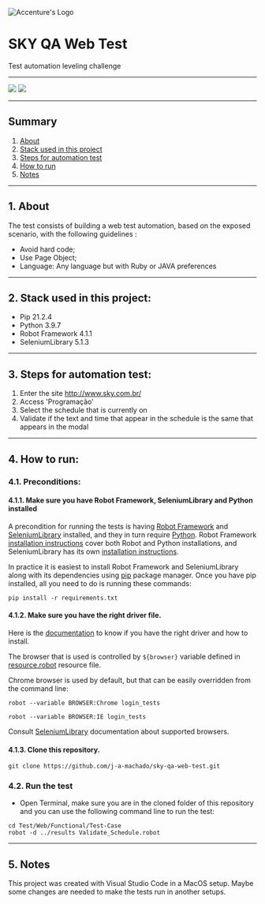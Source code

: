 ![Accenture's Logo](https://www.accenture.com/t20180820T080654Z__w__/br-pt/_acnmedia/Accenture/Dev/Redesign/Acc_Logo_Black_Purple_RGB.PNG "Accenture")

# SKY QA Web Test

Test automation leveling challenge

---

![](https://img.shields.io/badge/python-v.3.7-blue.svg)
![](https://img.shields.io/badge/pypi-v.21.2-blue.svg)

---

## Summary
1. [About](https://github.com/j-a-machado/sky-qa-web-test#1-about)
2. [Stack used in this project](https://github.com/j-a-machado/sky-qa-web-test#2-stack-used-in-this-project)
3. [Steps for automation test](https://github.com/j-a-machado/sky-qa-web-test#3-steps-for-automation-test)
4. [How to run](https://github.com/j-a-machado/sky-qa-web-test#4-how-to-run)
5. [Notes](https://github.com/j-a-machado/sky-qa-web-test#5-notes)

---

## 1. About
The test consists of building a web test automation, based on the exposed scenario, with the following guidelines :
* Avoid hard code;
* Use Page Object;
* Language: Any language but with Ruby or JAVA preferences

---

## 2. Stack used in this project:
* Pip 21.2.4
* Python 3.9.7
* Robot Framework 4.1.1
* SeleniumLibrary 5.1.3

---

## 3. Steps for automation test:
1. Enter the site http://www.sky.com.br/
2. Access 'Programação'
3. Select the schedule that is currently on
4. Validate if the text and time that appear in the schedule is the same that appears in the modal

---

## 4. How to run:

### 4.1. Preconditions:

#### 4.1.1. Make sure you have Robot Framework, SeleniumLibrary and Python installed
A precondition for running the tests is having [Robot Framework](http://robotframework.org/) and [SeleniumLibrary](https://github.com/robotframework/SeleniumLibrary) installed, and they in turn require [Python](http://python.org/). Robot Framework [installation instructions](https://github.com/robotframework/robotframework/blob/master/INSTALL.rst) cover both Robot and Python installations, and SeleniumLibrary has its own [installation instructions](https://github.com/robotframework/SeleniumLibrary#installation).

In practice it is easiest to install Robot Framework and SeleniumLibrary along with its dependencies using [pip](http://pip-installer.org/) package manager. Once you have pip installed, all you need to do is running these commands:

```
pip install -r requirements.txt
```

#### 4.1.2. Make sure you have the right driver file.

Here is the [documentation](https://www.selenium.dev/selenium/docs/api/py/index.html#drivers) to know if you have the right driver and how to install.

The browser that is used is controlled by `${browser}` variable defined in [resource.robot](https://github.com/j-a-machado/sky-qa-web-test/blob/main/Test/Web/Functional/resource/resource.robot) resource file.

Chrome browser is used by default, but that can be easily overridden from the command line:

```
robot --variable BROWSER:Chrome login_tests

robot --variable BROWSER:IE login_tests
```

Consult [SeleniumLibrary](https://github.com/robotframework/SeleniumLibrary) documentation about supported browsers.

#### 4.1.3. Clone this repository.

```
git clone https://github.com/j-a-machado/sky-qa-web-test.git
```

### 4.2. Run the test

* Open Terminal, make sure you are in the cloned folder of this repository and you can use the following command line to run the test:

```
cd Test/Web/Functional/Test-Case
robot -d ../results Validate_Schedule.robot
```

---

## 5. Notes
This project was created with Visual Studio Code in a MacOS setup. Maybe some changes are needed to make the tests run in another setups.
